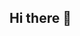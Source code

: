 ## Hi there 👋

<!--
👋 I’m Tushar Kushwaha  
💻 I’m passionate about Full Stack Web Development  
🌱 Currently building web apps  
🚀 Deploying projects live using Vercel and Render  
🛠️ Actively refining GitHub repositories for professional presentation    
🎯 On a mission to create scalable, portfolio-ready applications  
📫 Reach me at tusharkushwaha617@gmail.com  
🔗 [Explore my GitHub Projects](https://github.com/Tushar-617)
### 🌐 Connect with me

[![LinkedIn](https://www.linkedin.com/in/tushar-kushwaha617)
[![Instagram](https://www.instagram.com/tushar_kushwaha617)
-->
